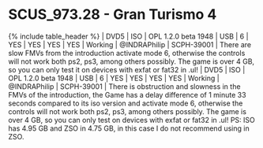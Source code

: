 # SCUS_973.28 - Gran Turismo 4

{% include table_header %} 
| DVD5 | ISO | OPL 1.2.0 beta 1948 | USB | 6 | YES | YES | YES | YES | Working | @INDRAPhilip | SCPH-39001 | There are slow FMVs from the introduction activate mode 6, otherwise the controls will not work both ps2, ps3, among others possibly. The game is over 4 GB, so you can only test it on devices with exfat or fat32 in .ul!
| DVD5 | ISO | OPL 1.2.0 beta 1948 | USB | 6 | YES | YES | YES | YES | Working | @INDRAPhilip | SCPH-39001 | There is obstruction and slowness in the FMVs of the introduction, the Game has a delay difference of 1 minute 33 seconds compared to its iso version and activate mode 6, otherwise the controls will not work both ps2, ps3, among others possibly. The game is over 4 GB, so you can only test on devices with exfat or fat32 in .ul! PS: ISO has 4.95 GB and ZSO in 4.75 GB, in this case I do not recommend using in ZSO.
